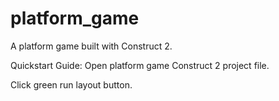 # platform_game

A platform game built with Construct 2.

Quickstart Guide:
Open platform game Construct 2 project file.

Click green run layout button.
